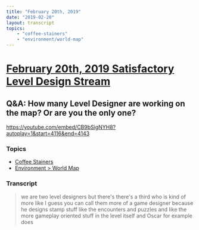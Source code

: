 ```yaml
---
title: "February 20th, 2019"
date: "2019-02-20"
layout: transcript
topics: 
    - "coffee-stainers"
    - "environment/world-map"
---
```

# [February 20th, 2019 Satisfactory Level Design Stream](../2019-02-20.md)
## Q&A: How many Level Designer are working on the map? Or are you the only one?
https://youtube.com/embed/CB9bSigNYH8?autoplay=1&start=4116&end=4143
### Topics
* [Coffee Stainers](../topics/coffee-stainers.md)
* [Environment > World Map](../topics/environment/world-map.md)

### Transcript

> we are two level designers but there's
> there's a third who is kind of more like
> I guess you can call them more of a game
> designer because he designs stamp stuff
> like the encounters and puzzles and like
> the more gameplay oriented stuff in the
> level itself and Oscar for example does
